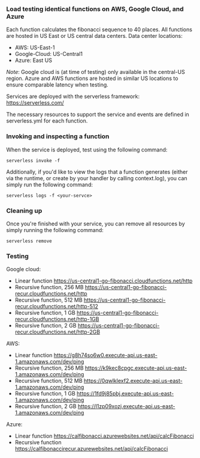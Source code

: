### Load testing identical functions on AWS, Google Cloud, and Azure

Each function calculates the fibonacci sequence to 40 places. All functions are hosted in US East or US central data centers. Data center locations:

* AWS: US-East-1
* Google-Cloud: US-Central1 
* Azure: East US

*Note*: Google cloud is (at time of testing) only available in the central-US region. Azure and AWS functions are hosted in similar US locations to ensure comparable latency when testing.   

Services are deployed with the serverless framework: https://serverless.com/ 

The necessary resources to support the service and events are defined in serverless.yml for each function.

### Invoking and inspecting a function

When the service is deployed, test using the following command:

```shell
serverless invoke -f 
```

Additionally, if you'd like to view the logs that a function generates (either via the runtime, or create by your handler by calling context.log), you can simply run the following command:

```shell
serverless logs -f <your-servce>
```

### Cleaning up

Once you're finished with your service, you can remove all resources by simply running the following command:

```shell
serverless remove
```

### Testing

Google cloud: 
* Linear function https://us-central1-go-fibonacci.cloudfunctions.net/http
* Recursive function, 256 MB https://us-central1-go-fibonacci-recur.cloudfunctions.net/http
* Recursive function, 512 MB https://us-central1-go-fibonacci-recur.cloudfunctions.net/http-512
* Recursive function, 1 GB https://us-central1-go-fibonacci-recur.cloudfunctions.net/http-1GB
* Recursive function, 2 GB https://us-central1-go-fibonacci-recur.cloudfunctions.net/http-2GB

AWS: 
* Linear function https://g8h74so6w0.execute-api.us-east-1.amazonaws.com/dev/ping
* Recursive function, 256 MB https://k9kec8cpgc.execute-api.us-east-1.amazonaws.com/dev/ping
* Recursive function, 512 MB https://0qwlklexf2.execute-api.us-east-1.amazonaws.com/dev/ping
* Recursive function, 1 GB https://1fd9j85pbj.execute-api.us-east-1.amazonaws.com/dev/ping
* Recursive function, 2 GB https://l1zp09xozj.execute-api.us-east-1.amazonaws.com/dev/ping

Azure: 
* Linear function https://calfibonacci.azurewebsites.net/api/calcFibonacci
* Recursive function https://calfibonaccirecur.azurewebsites.net/api/calcFibonacci